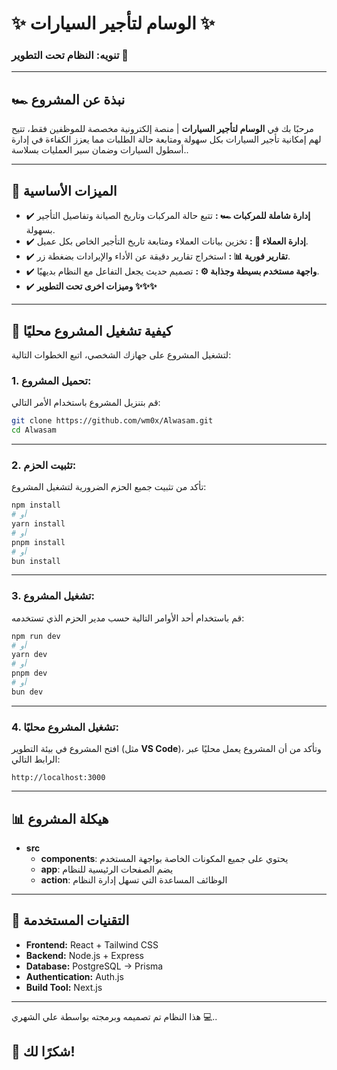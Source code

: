 # ✨ **الوسام لتأجير السيارات** ✨

###  **تنويه: النظام تحت التطوير 🚧**

---

## 🏎 **نبذة عن المشروع**

مرحبًا بك في **الوسام لتأجير السيارات** | منصة إلكترونية مخصصة للموظفين فقط، تتيح لهم إمكانية تأجير السيارات بكل سهولة ومتابعة حالة الطلبات مما يعزز الكفاءة في إدارة أسطول السيارات وضمان سير العمليات بسلاسة..

---

## 🚀 **الميزات الأساسية**

- ✔️ **إدارة شاملة للمركبات 🏎️ :** تتبع حالة المركبات وتاريخ الصيانة وتفاصيل التأجير بسهولة.
- ✔️ **إدارة العملاء 👥 :** تخزين بيانات العملاء ومتابعة تاريخ التأجير الخاص بكل عميل.
- ✔️ **تقارير فورية 📊 :** استخراج تقارير دقيقة عن الأداء والإيرادات بضغطة زر.
- ✔️ **واجهة مستخدم بسيطة وجذابة ⚙️ :** تصميم حديث يجعل التفاعل مع النظام بديهيًا.
- ✔️ **وميزات اخرى تحت التطوير ✨✨✨**

---

## 🔧 **كيفية تشغيل المشروع محليًا**

لتشغيل المشروع على جهازك الشخصي، اتبع الخطوات التالية:

### **1. تحميل المشروع:**

قم بتنزيل المشروع باستخدام الأمر التالي:

```bash
git clone https://github.com/wm0x/Alwasam.git
cd Alwasam
```

---

### **2. تثبيت الحزم:**

تأكد من تثبيت جميع الحزم الضرورية لتشغيل المشروع:

```bash
npm install
# أو
yarn install
# أو
pnpm install
# أو
bun install
```

---

### **3. تشغيل المشروع:**

قم باستخدام أحد الأوامر التالية حسب مدير الحزم الذي تستخدمه:

```bash
npm run dev
# أو
yarn dev
# أو
pnpm dev
# أو
bun dev
```

---

### **4. تشغيل المشروع محليًا:**

افتح المشروع في بيئة التطوير (مثل **VS Code**)، وتأكد من أن المشروع يعمل محليًا عبر الرابط التالي:

```
http://localhost:3000
```

---

## 📊 **هيكلة المشروع**

- **src**
  - **components**: يحتوي على جميع المكونات الخاصة بواجهة المستخدم
  - **app**: يضم الصفحات الرئيسية للنظام
  - **action**: الوظائف المساعدة التي تسهل إدارة النظام

---

## 🔨 **التقنيات المستخدمة**

- **Frontend:** React + Tailwind CSS
- **Backend:** Node.js + Express
- **Database:** PostgreSQL -> Prisma
- **Authentication:** Auth.js
- **Build Tool:** Next.js

---

هذا النظام تم تصميمه وبرمجته بواسطة علي الشهري 💻..
## 🎉 **شكرًا لك!**